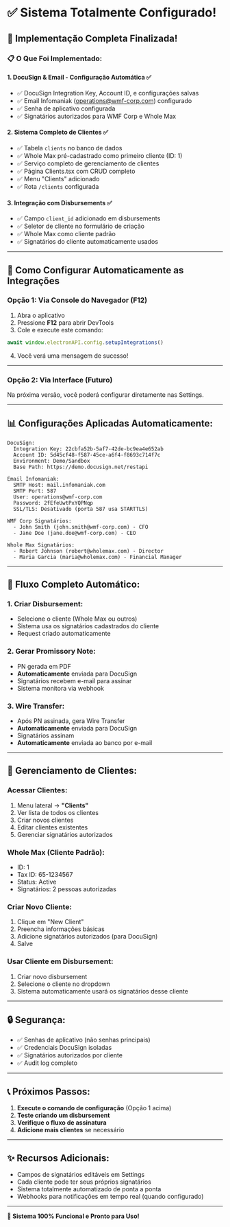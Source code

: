 # ✅ Sistema Totalmente Configurado!

## 🎉 Implementação Completa Finalizada!

### **📋 O Que Foi Implementado:**

#### **1. DocuSign & Email - Configuração Automática** ✅
- ✅ DocuSign Integration Key, Account ID, e configurações salvas
- ✅ Email Infomaniak (operations@wmf-corp.com) configurado
- ✅ Senha de aplicativo configurada
- ✅ Signatários autorizados para WMF Corp e Whole Max

#### **2. Sistema Completo de Clientes** ✅
- ✅ Tabela `clients` no banco de dados
- ✅ Whole Max pré-cadastrado como primeiro cliente (ID: 1)
- ✅ Serviço completo de gerenciamento de clientes
- ✅ Página Clients.tsx com CRUD completo
- ✅ Menu "Clients" adicionado
- ✅ Rota `/clients` configurada

#### **3. Integração com Disbursements** ✅
- ✅ Campo `client_id` adicionado em disbursements
- ✅ Seletor de cliente no formulário de criação
- ✅ Whole Max como cliente padrão
- ✅ Signatários do cliente automaticamente usados

---

## 🚀 Como Configurar Automaticamente as Integrações

### **Opção 1: Via Console do Navegador (F12)**

1. Abra o aplicativo
2. Pressione **F12** para abrir DevTools
3. Cole e execute este comando:

```javascript
await window.electronAPI.config.setupIntegrations()
```

4. Você verá uma mensagem de sucesso!

---

### **Opção 2: Via Interface (Futuro)**

Na próxima versão, você poderá configurar diretamente nas Settings.

---

## 📊 Configurações Aplicadas Automaticamente:

```
DocuSign:
  Integration Key: 22cbfa52b-5af7-42de-bc9ea4e652ab
  Account ID: 5d45cf48-f587-45ce-a6f4-f8693c714f7c
  Environment: Demo/Sandbox
  Base Path: https://demo.docusign.net/restapi

Email Infomaniak:
  SMTP Host: mail.infomaniak.com
  SMTP Port: 587
  User: operations@wmf-corp.com
  Password: 2fEfeUwtPxYQPNqp
  SSL/TLS: Desativado (porta 587 usa STARTTLS)

WMF Corp Signatários:
  - John Smith (john.smith@wmf-corp.com) - CFO
  - Jane Doe (jane.doe@wmf-corp.com) - CEO

Whole Max Signatários:
  - Robert Johnson (robert@wholemax.com) - Director
  - Maria Garcia (maria@wholemax.com) - Financial Manager
```

---

## 🎯 Fluxo Completo Automático:

### **1. Criar Disbursement:**
- Selecione o cliente (Whole Max ou outros)
- Sistema usa os signatários cadastrados do cliente
- Request criado automaticamente

### **2. Gerar Promissory Note:**
- PN gerada em PDF
- **Automaticamente** enviada para DocuSign
- Signatários recebem e-mail para assinar
- Sistema monitora via webhook

### **3. Wire Transfer:**
- Após PN assinada, gera Wire Transfer
- **Automaticamente** enviada para DocuSign
- Signatários assinam
- **Automaticamente** enviada ao banco por e-mail

---

## 👥 Gerenciamento de Clientes:

### **Acessar Clientes:**
1. Menu lateral → **"Clients"**
2. Ver lista de todos os clientes
3. Criar novos clientes
4. Editar clientes existentes
5. Gerenciar signatários autorizados

### **Whole Max (Cliente Padrão):**
- ID: 1
- Tax ID: 65-1234567
- Status: Active
- Signatários: 2 pessoas autorizadas

### **Criar Novo Cliente:**
1. Clique em "New Client"
2. Preencha informações básicas
3. Adicione signatários autorizados (para DocuSign)
4. Salve

### **Usar Cliente em Disbursement:**
1. Criar novo disbursement
2. Selecione o cliente no dropdown
3. Sistema automaticamente usará os signatários desse cliente

---

## 🔒 Segurança:

- ✅ Senhas de aplicativo (não senhas principais)
- ✅ Credenciais DocuSign isoladas
- ✅ Signatários autorizados por cliente
- ✅ Audit log completo

---

## 📞 Próximos Passos:

1. **Execute o comando de configuração** (Opção 1 acima)
2. **Teste criando um disbursement**
3. **Verifique o fluxo de assinatura**
4. **Adicione mais clientes** se necessário

---

## ✨ Recursos Adicionais:

- Campos de signatários editáveis em Settings
- Cada cliente pode ter seus próprios signatários
- Sistema totalmente automatizado de ponta a ponta
- Webhooks para notificações em tempo real (quando configurado)

---

**🎊 Sistema 100% Funcional e Pronto para Uso!**

